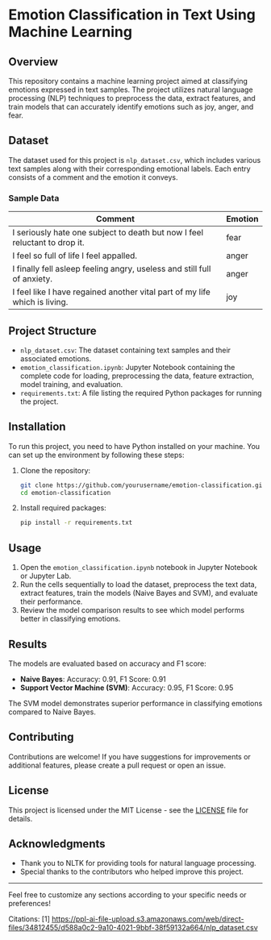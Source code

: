 # Emotion Classification in Text Using Machine Learning

## Overview
This repository contains a machine learning project aimed at classifying emotions expressed in text samples. The project utilizes natural language processing (NLP) techniques to preprocess the data, extract features, and train models that can accurately identify emotions such as joy, anger, and fear.

## Dataset
The dataset used for this project is `nlp_dataset.csv`, which includes various text samples along with their corresponding emotional labels. Each entry consists of a comment and the emotion it conveys.

### Sample Data
| Comment                                                                                                   | Emotion |
|-----------------------------------------------------------------------------------------------------------|---------|
| I seriously hate one subject to death but now I feel reluctant to drop it.                               | fear    |
| I feel so full of life I feel appalled.                                                                   | anger   |
| I finally fell asleep feeling angry, useless and still full of anxiety.                                   | anger   |
| I feel like I have regained another vital part of my life which is living.                               | joy     |

## Project Structure
- `nlp_dataset.csv`: The dataset containing text samples and their associated emotions.
- `emotion_classification.ipynb`: Jupyter Notebook containing the complete code for loading, preprocessing the data, feature extraction, model training, and evaluation.
- `requirements.txt`: A file listing the required Python packages for running the project.

## Installation
To run this project, you need to have Python installed on your machine. You can set up the environment by following these steps:

1. Clone the repository:
   ```bash
   git clone https://github.com/yourusername/emotion-classification.git
   cd emotion-classification
   ```

2. Install required packages:
   ```bash
   pip install -r requirements.txt
   ```

## Usage
1. Open the `emotion_classification.ipynb` notebook in Jupyter Notebook or Jupyter Lab.
2. Run the cells sequentially to load the dataset, preprocess the text data, extract features, train the models (Naive Bayes and SVM), and evaluate their performance.
3. Review the model comparison results to see which model performs better in classifying emotions.

## Results
The models are evaluated based on accuracy and F1 score:
- **Naive Bayes**: Accuracy: 0.91, F1 Score: 0.91
- **Support Vector Machine (SVM)**: Accuracy: 0.95, F1 Score: 0.95

The SVM model demonstrates superior performance in classifying emotions compared to Naive Bayes.

## Contributing
Contributions are welcome! If you have suggestions for improvements or additional features, please create a pull request or open an issue.

## License
This project is licensed under the MIT License - see the [LICENSE](LICENSE) file for details.

## Acknowledgments
- Thank you to NLTK for providing tools for natural language processing.
- Special thanks to the contributors who helped improve this project.

---

Feel free to customize any sections according to your specific needs or preferences!

Citations:
[1] https://ppl-ai-file-upload.s3.amazonaws.com/web/direct-files/34812455/d588a0c2-9a10-4021-9bbf-38f59132a664/nlp_dataset.csv
